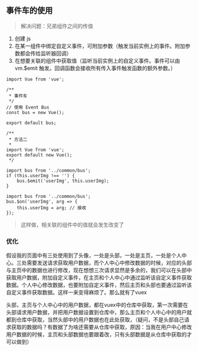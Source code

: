 ## 事件车的使用

> 解决问题：兄弟组件之间的传值

1. 创建 js
2. 在某一组件中绑定自定义事件，可附加参数（触发当前实例上的事件。附加参数都会传给监听器回调）
3. 在想要关联的组件中获取值（监听当前实例上的自定义事件。事件可以由 vm.$emit 触发。回调函数会接收所有传入事件触发函数的额外参数。）

```vue
import Vue from 'vue';

/**
 * 事件车
 */
// 使用 Event Bus
const bus = new Vue();

export default bus;

/**
 * 方法二
 * 
import Vue from 'vue';
export default new Vue();
 */
```

```vue
import bus from '../common/bus';
if (this.userImg !== '') {
	bus.$emit('userImg', this.userImg);
}
```

```vue
import bus from '../common/bus';
bus.$on('userImg', arg => {
	this.userImg = arg; // 接收
});
```

> 这样做，相关联的组件中的值就会发生改变了

### 优化

假设我的页面中有三处使用到了头像，一处是头部，一处是主页，一处是个人中心。三处需要发送请求获取用户数据，而个人中心中修改数据的时候，对应的头部与主页中的数据也进行修改，现在想想三次请求显然是多余的，我们可以在头部中获取用户数据，附加自定义事件，在主页和个人中心中通过监听该自定义事件获取数据。个人中心修改数据，也要附加自定义事件，然后主页和头部也要通过监听该自定义事件获取数据。这样一来变得麻烦了。那么就有了vuex

头部，主页与个人中心中的用户数据，都在vuex中的仓库中获取，第一次需要在头部请求用户数据，并把用户数据设置到仓库中，那么主页和个人中心中的用户就都到仓库中获取，当然头部中的用户数据也在此处获取，（疑问，不是头部自己请求获取的数据吗？有数据了为啥还需要从仓库中获取，原因：当我在用户中心修改用户数据的时候，主页和头部数据也要跟着改，只有头部数据是从仓库中获取的才可以做到）